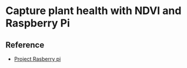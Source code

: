 # Capture plant health with NDVI and Raspberry Pi

## Reference 
- [Project Rasberry pi](https://projects.raspberrypi.org/en/projects/astropi-ndvi/0) 
